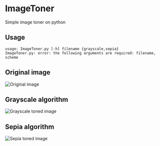 # ImageToner
Simple image toner on python

## Usage
```
usage: ImageToner.py [-h] filename {grayscale,sepia}
ImageToner.py: error: the following arguments are required: filename, scheme
```

## Original image
![Original image](imags/tengyart.jpg "Original image")

## Grayscale algorithm
![Grayscale toned image](imags/tengyart_grayscale.jpg "Grayscale toned image")

## Sepia algorithm
![Sepia toned image](imags/tengyart_sepia.jpg "Sepia toned image")
